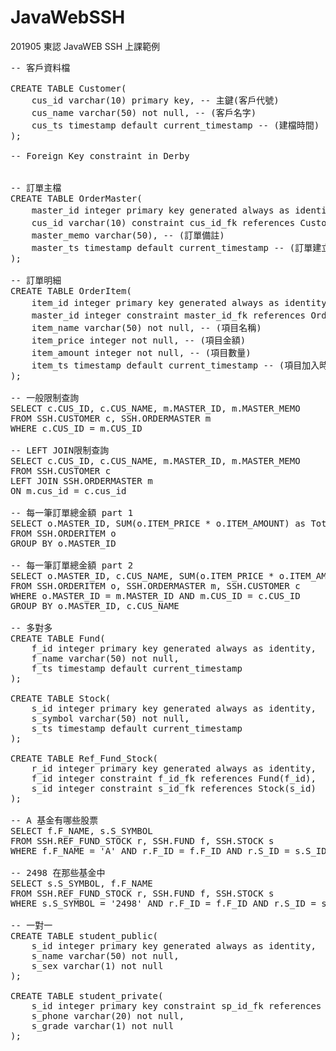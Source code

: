 # JavaWebSSH
201905 東認 JavaWEB SSH 上課範例
<pre>
-- 客戶資料檔<br>
CREATE TABLE Customer(
    cus_id varchar(10) primary key, -- 主鍵(客戶代號)
    cus_name varchar(50) not null, -- (客戶名字)
    cus_ts timestamp default current_timestamp -- (建檔時間)
);

-- Foreign Key constraint in Derby<br>

-- 訂單主檔
CREATE TABLE OrderMaster(
    master_id integer primary key generated always as identity, -- 主鍵(訂單代號)
    cus_id varchar(10) constraint cus_id_fk references Customer(cus_id), -- 外鍵(客戶代號)
    master_memo varchar(50), -- (訂單備註)
    master_ts timestamp default current_timestamp -- (訂單建立時間)
);

-- 訂單明細
CREATE TABLE OrderItem(
    item_id integer primary key generated always as identity, -- (項目流水序號)
    master_id integer constraint master_id_fk references OrderMaster(master_id),-- 外鍵(訂單代號)
    item_name varchar(50) not null, -- (項目名稱)
    item_price integer not null, -- (項目金額)
    item_amount integer not null, -- (項目數量)
    item_ts timestamp default current_timestamp -- (項目加入時間)
);

-- 一般限制查詢
SELECT c.CUS_ID, c.CUS_NAME, m.MASTER_ID, m.MASTER_MEMO
FROM SSH.CUSTOMER c, SSH.ORDERMASTER m
WHERE c.CUS_ID = m.CUS_ID

-- LEFT JOIN限制查詢
SELECT c.CUS_ID, c.CUS_NAME, m.MASTER_ID, m.MASTER_MEMO 
FROM SSH.CUSTOMER c
LEFT JOIN SSH.ORDERMASTER m 
ON m.cus_id = c.cus_id

-- 每一筆訂單總金額 part 1
SELECT o.MASTER_ID, SUM(o.ITEM_PRICE * o.ITEM_AMOUNT) as Total
FROM SSH.ORDERITEM o
GROUP BY o.MASTER_ID

-- 每一筆訂單總金額 part 2
SELECT o.MASTER_ID, c.CUS_NAME, SUM(o.ITEM_PRICE * o.ITEM_AMOUNT) as Total
FROM SSH.ORDERITEM o, SSH.ORDERMASTER m, SSH.CUSTOMER c
WHERE o.MASTER_ID = m.MASTER_ID AND m.CUS_ID = c.CUS_ID
GROUP BY o.MASTER_ID, c.CUS_NAME

-- 多對多
CREATE TABLE Fund(
    f_id integer primary key generated always as identity,
    f_name varchar(50) not null,
    f_ts timestamp default current_timestamp
);

CREATE TABLE Stock(
    s_id integer primary key generated always as identity,
    s_symbol varchar(50) not null,
    s_ts timestamp default current_timestamp
);

CREATE TABLE Ref_Fund_Stock(
    r_id integer primary key generated always as identity,
    f_id integer constraint f_id_fk references Fund(f_id),
    s_id integer constraint s_id_fk references Stock(s_id)
);

-- A 基金有哪些股票
SELECT f.F_NAME, s.S_SYMBOL
FROM SSH.REF_FUND_STOCK r, SSH.FUND f, SSH.STOCK s
WHERE f.F_NAME = 'A' AND r.F_ID = f.F_ID AND r.S_ID = s.S_ID

-- 2498 在那些基金中
SELECT s.S_SYMBOL, f.F_NAME
FROM SSH.REF_FUND_STOCK r, SSH.FUND f, SSH.STOCK s
WHERE s.S_SYMBOL = '2498' AND r.F_ID = f.F_ID AND r.S_ID = s.S_ID

-- 一對一
CREATE TABLE student_public(
    s_id integer primary key generated always as identity,
    s_name varchar(50) not null,
    s_sex varchar(1) not null
);

CREATE TABLE student_private(
    s_id integer primary key constraint sp_id_fk references student_public(s_id),
    s_phone varchar(20) not null,
    s_grade varchar(1) not null
);
</pre>
